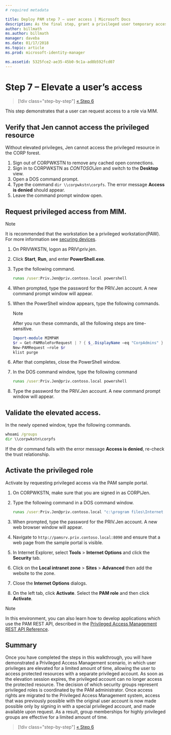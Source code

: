 ```yaml
---
# required metadata

title: Deploy PAM step 7 – user access | Microsoft Docs
description: As the final step, grant a privileged user temporary access to demonstrate that your Privileged Access Management deployment was successful.
author: billmath
ms.author: billmath
manager: daveba
ms.date: 01/17/2018
ms.topic: article
ms.prod: microsoft-identity-manager

ms.assetid: 5325fce2-ae35-45b0-9c1a-ad8b592fcd07
---
```

# Step 7 – Elevate a user’s access

> [!div class="step-by-step"]
> [« Step 6 ](step-6-transition-group-to-pam.md)


This step demonstrates that a user can request access to a role via MIM.

## Verify that Jen cannot access the privileged resource

Without elevated privileges, Jen cannot access the privileged resource in the CORP forest.

1. Sign out of CORPWKSTN to remove any cached open connections.
2. Sign in to CORPWKSTN as *CONTOSO\Jen* and switch to the **Desktop** view.
3. Open a DOS command prompt.
4. Type the command `dir \\corpwkstn\corpfs`. The error message **Access is denied** should appear.
5. Leave the command prompt window open.

## Request privileged access from MIM.

> [!NOTE]
> It is recommended that the workstation be a privileged workstation(PAW).  For more information see [securing devices](/security/compass/privileged-access-devices).

1. On PRIVWKSTN, logon as PRIV\priv.jen.
2. Click **Start**, **Run**, and enter **PowerShell.exe**.
3. Type the following command.

    ```cmd
    runas /user:Priv.Jen@priv.contoso.local powershell
    ```

2. When prompted, type the password for the PRIV.Jen account. A new command prompt window will appear.
3. When the PowerShell window appears, type the following commands.

    > [!NOTE]
    > After you run these commands, all the following steps are time-sensitive.

    ```PowerShell
    Import-module MIMPAM
    $r = Get-PAMRoleForRequest | ? { $_.DisplayName –eq "CorpAdmins" }
    New-PAMRequest –role $r
    klist purge
    ```

4. After that completes, close the PowerShell window.
5. In the DOS command window, type the following command

    ```cmd
    runas /user:Priv.Jen@priv.contoso.local powershell
    ```

6. Type the password for the PRIV.Jen account. A new command prompt window will appear.

## Validate the elevated access.
In the newly opened window, type the following commands.

```cmd
whoami /groups
dir \\corpwkstn\corpfs
```

If the dir command fails with the error message **Access is denied**, re-check the trust relationship.

## Activate the privileged role

Activate by requesting privileged access via the PAM sample portal.

1. On CORPWKSTN, make sure that you are signed in as CORP\Jen.
2. Type the following command in a DOS command window.

    ```cmd
    runas /user:Priv.Jen@priv.contoso.local "c:\program files\Internet Explorer\iexplore.exe"
    ```

3. When prompted, type the password for the PRIV.Jen account. A new web browser window will appear.
4. Navigate to `http://pamsrv.priv.contoso.local:8090` and ensure that a web page from the sample portal is visible.
5. In Internet Explorer, select **Tools** > **Internet Options** and click the **Security** tab.
6. Click on the **Local intranet zone** > **Sites** > **Advanced** then add the website to the zone.
7. Close the **Internet Options** dialogs.
8. On the left tab, click **Activate**. Select the **PAM role** and then click **Activate**.

> [!Note]
> In this environment, you can also learn how to develop applications which use the PAM REST API, described in the [Privileged Access Management REST API Reference](/microsoft-identity-manager/reference/privileged-access-management-rest-api-reference).

## Summary

Once you have completed the steps in this walkthrough, you will have demonstrated a Privileged Access Management scenario, in which user privileges are elevated for a limited amount of time, allowing the user to access protected resources with a separate privileged account. As soon as the elevation session expires, the privileged account can no longer access the protected resource. The decision of which security groups represent privileged roles is coordinated by the PAM administrator. Once access rights are migrated to the Privileged Access Management system, access that was previously possible with the original user account is now made possible only by signing in with a special privileged account, and made available upon request. As a result, group memberships for highly privileged groups are effective for a limited amount of time.

> [!div class="step-by-step"]
> [« Step 6 ](step-6-transition-group-to-pam.md)
